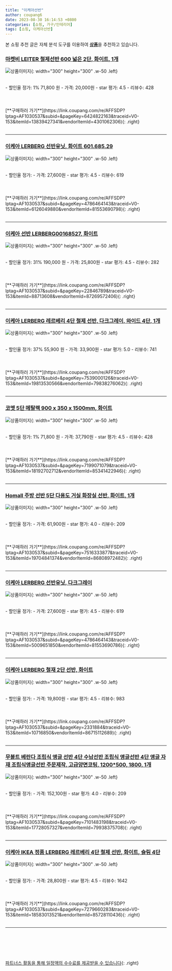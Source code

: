 ```yaml
---
title: "이케아선반"
author: coupang6
date: 2023-08-30 16:14:53 +0800
categories: [쇼핑, 가구/인테리어]
tags: [쇼핑, 이케아선반]
---
```


본 쇼핑 추천 글은 자체 분석 도구를 이용하여 [**상품**](https://link.coupang.com/a/bao1ui)을 추천하고 있습니다.

### [마켓비 LEITER 철제선반 600 넓은 2단, 화이트, 1개](https://link.coupang.com/re/AFFSDP?lptag=AF1030537&subid=&pageKey=6424822163&traceid=V0-153&itemId=13839427341&vendorItemId=4301062306)

![상품이미지](https://thumbnail8.coupangcdn.com/thumbnails/remote/230x230ex/image/vendor_inventory/3ab7/14041cb8787eaa1704b8cfcdbb794e3a81147c8447e356b22e1293cc567e.jpg){: width="300" height="300" .w-50 .left}


<br>
- 할인율 정가: 1%  71,800   원
- 가격: 20,000원
- star 평가: 4.5
- 리뷰수: 428
<br>
<br>
<br>
<br>
[**구매하러 가기**](https://link.coupang.com/re/AFFSDP?lptag=AF1030537&subid=&pageKey=6424822163&traceid=V0-153&itemId=13839427341&vendorItemId=4301062306){: .right}
<br>
<br>

---

### [이케아 LERBERG 선반유닛, 화이트 601.685.29](https://link.coupang.com/re/AFFSDP?lptag=AF1030537&subid=&pageKey=4786464143&traceid=V0-153&itemId=6126049880&vendorItemId=81553690798)

![상품이미지](https://thumbnail10.coupangcdn.com/thumbnails/remote/230x230ex/image/vendor_inventory/c5ae/a84e00dccbdd600d0fc6de05c4dea484def9b4321a8a9c6df66a34bf490c.JPG){: width="300" height="300" .w-50 .left}


<br>
- 할인율 정가: 
- 가격: 27,600원
- star 평가: 4.5
- 리뷰수: 619
<br>
<br>
<br>
<br>
[**구매하러 가기**](https://link.coupang.com/re/AFFSDP?lptag=AF1030537&subid=&pageKey=4786464143&traceid=V0-153&itemId=6126049880&vendorItemId=81553690798){: .right}
<br>
<br>

---

### [이케아 선반 LERBERG00168527, 화이트](https://link.coupang.com/re/AFFSDP?lptag=AF1030537&subid=&pageKey=22846789&traceid=V0-153&itemId=88713608&vendorItemId=87269572406)

![상품이미지](https://thumbnail10.coupangcdn.com/thumbnails/remote/230x230ex/image/vendor_inventory/ecfc/d6c9d5579475a5cfeb128524df2a72345dbc661666508906f2436c129a04.jpg){: width="300" height="300" .w-50 .left}


<br>
- 할인율 정가: 31%  190,000   원
- 가격: 25,800원
- star 평가: 4.5
- 리뷰수: 282
<br>
<br>
<br>
<br>
[**구매하러 가기**](https://link.coupang.com/re/AFFSDP?lptag=AF1030537&subid=&pageKey=22846789&traceid=V0-153&itemId=88713608&vendorItemId=87269572406){: .right}
<br>
<br>

---

### [이케아 LERBERG 레르베리 4단 철제 선반, 다크그레이, 와이드 4단, 1개](https://link.coupang.com/re/AFFSDP?lptag=AF1030537&subid=&pageKey=7539000126&traceid=V0-153&itemId=19813530566&vendorItemId=79838276062)

![상품이미지](https://thumbnail6.coupangcdn.com/thumbnails/remote/230x230ex/image/vendor_inventory/7418/47ade01a936bbbf8b5b2da3c134517ff190894bb2f488286a2508f38a189.jpg){: width="300" height="300" .w-50 .left}


<br>
- 할인율 정가: 37%  55,900   원
- 가격: 33,900원
- star 평가: 5.0
- 리뷰수: 741
<br>
<br>
<br>
<br>
[**구매하러 가기**](https://link.coupang.com/re/AFFSDP?lptag=AF1030537&subid=&pageKey=7539000126&traceid=V0-153&itemId=19813530566&vendorItemId=79838276062){: .right}
<br>
<br>

---

### [코멧 5단 메탈랙 900 x 350 x 1500mm, 화이트](https://link.coupang.com/re/AFFSDP?lptag=AF1030537&subid=&pageKey=7199071079&traceid=V0-153&itemId=18192702712&vendorItemId=85341422946)

![상품이미지](https://thumbnail8.coupangcdn.com/thumbnails/remote/230x230ex/image/retail/images/6583048690173261-03466bb5-e509-4b19-aa84-5f3baca9873d.jpg){: width="300" height="300" .w-50 .left}


<br>
- 할인율 정가: 1%  71,800   원
- 가격: 37,790원
- star 평가: 4.5
- 리뷰수: 428
<br>
<br>
<br>
<br>
[**구매하러 가기**](https://link.coupang.com/re/AFFSDP?lptag=AF1030537&subid=&pageKey=7199071079&traceid=V0-153&itemId=18192702712&vendorItemId=85341422946){: .right}
<br>
<br>

---

### [Homall 주방 선반 5단 다용도 거실 화장실 선반, 화이트, 1개](https://link.coupang.com/re/AFFSDP?lptag=AF1030537&subid=&pageKey=7516333877&traceid=V0-153&itemId=19704841374&vendorItemId=86808972482)

![상품이미지](https://thumbnail8.coupangcdn.com/thumbnails/remote/230x230ex/image/vendor_inventory/4298/5c399f32e1e9f5dacbb0a8ce900eba9c4500b155faf2b501cad7c71f5cf0.jpg){: width="300" height="300" .w-50 .left}


<br>
- 할인율 정가: 
- 가격: 61,900원
- star 평가: 4.0
- 리뷰수: 209
<br>
<br>
<br>
<br>
[**구매하러 가기**](https://link.coupang.com/re/AFFSDP?lptag=AF1030537&subid=&pageKey=7516333877&traceid=V0-153&itemId=19704841374&vendorItemId=86808972482){: .right}
<br>
<br>

---

### [이케아 LERBERG 선반유닛, 다크그레이](https://link.coupang.com/re/AFFSDP?lptag=AF1030537&subid=&pageKey=4786464143&traceid=V0-153&itemId=5009651850&vendorItemId=81553690786)

![상품이미지](https://thumbnail7.coupangcdn.com/thumbnails/remote/230x230ex/image/vendor_inventory/67c7/8f91d7d41eb66c59876cc57bc23c22f0b7ffddd777c10bd814a0bee81ad9.JPG){: width="300" height="300" .w-50 .left}


<br>
- 할인율 정가: 
- 가격: 27,600원
- star 평가: 4.5
- 리뷰수: 619
<br>
<br>
<br>
<br>
[**구매하러 가기**](https://link.coupang.com/re/AFFSDP?lptag=AF1030537&subid=&pageKey=4786464143&traceid=V0-153&itemId=5009651850&vendorItemId=81553690786){: .right}
<br>
<br>

---

### [이케아 LERBERG 철재 2단 선반, 화이트](https://link.coupang.com/re/AFFSDP?lptag=AF1030537&subid=&pageKey=2331884&traceid=V0-153&itemId=10716850&vendorItemId=86715112689)

![상품이미지](https://thumbnail10.coupangcdn.com/thumbnails/remote/230x230ex/image/vendor_inventory/036a/0cffcc53e63529a9616729b0ee243bcb3722fb1033db08bac9d1fa054090.JPG){: width="300" height="300" .w-50 .left}


<br>
- 할인율 정가: 
- 가격: 19,800원
- star 평가: 4.5
- 리뷰수: 983
<br>
<br>
<br>
<br>
[**구매하러 가기**](https://link.coupang.com/re/AFFSDP?lptag=AF1030537&subid=&pageKey=2331884&traceid=V0-153&itemId=10716850&vendorItemId=86715112689){: .right}
<br>
<br>

---

### [무볼트 베란다 조립식 앵글 선반 4단 수납선반 조립식 앵글선반 4단 앵글 자재 조립식앵글선반 주문제작, 고급양면코팅, 1200*500, 1800, 1개](https://link.coupang.com/re/AFFSDP?lptag=AF1030537&subid=&pageKey=7101483198&traceid=V0-153&itemId=17728057327&vendorItemId=79938375708)

![상품이미지](https://thumbnail9.coupangcdn.com/thumbnails/remote/230x230ex/image/vendor_inventory/c89c/1c6c22fd3930e6754bb3f5e6180c47039bcef1695e0027e034a886858702.jpg){: width="300" height="300" .w-50 .left}


<br>
- 할인율 정가: 
- 가격: 152,100원
- star 평가: 4.0
- 리뷰수: 209
<br>
<br>
<br>
<br>
[**구매하러 가기**](https://link.coupang.com/re/AFFSDP?lptag=AF1030537&subid=&pageKey=7101483198&traceid=V0-153&itemId=17728057327&vendorItemId=79938375708){: .right}
<br>
<br>

---

### [이케아 IKEA 정품 LERBERG 레르베리 4단 철제 선반, 화이트, 슬림 4단](https://link.coupang.com/re/AFFSDP?lptag=AF1030537&subid=&pageKey=7279660283&traceid=V0-153&itemId=18583013521&vendorItemId=85728110436)

![상품이미지](https://thumbnail6.coupangcdn.com/thumbnails/remote/230x230ex/image/vendor_inventory/645c/164568fe54510ef7a1304819b48720dc46b4505f91c903cca46d00da48d2.JPG){: width="300" height="300" .w-50 .left}


<br>
- 할인율 정가: 
- 가격: 28,800원
- star 평가: 4.5
- 리뷰수: 1642
<br>
<br>
<br>
<br>
[**구매하러 가기**](https://link.coupang.com/re/AFFSDP?lptag=AF1030537&subid=&pageKey=7279660283&traceid=V0-153&itemId=18583013521&vendorItemId=85728110436){: .right}
<br>
<br>

---
<br><br><br><br><br> [파트너스 활동을 통해 일정액의 수수료를 제공받을 수 있습니다](https://link.coupang.com/a/bao1ui){: .right}